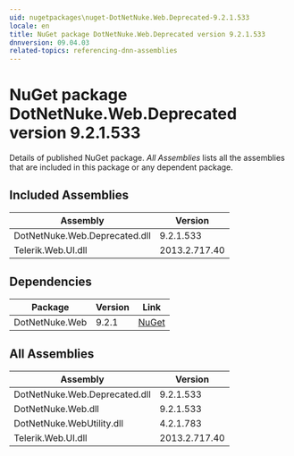 ```yaml
---
uid: nugetpackages\nuget-DotNetNuke.Web.Deprecated-9.2.1.533
locale: en
title: NuGet package DotNetNuke.Web.Deprecated version 9.2.1.533
dnnversion: 09.04.03
related-topics: referencing-dnn-assemblies
---
```


# NuGet package DotNetNuke.Web.Deprecated version 9.2.1.533
Details of published NuGet package.
*All Assemblies* lists all the assemblies that are included in this package or any dependent package.

## Included Assemblies

|Assembly|Version|
|---|---|
|DotNetNuke.Web.Deprecated.dll|9.2.1.533|
|Telerik.Web.UI.dll|2013.2.717.40|

## Dependencies

|Package|Version|Link|
|---|---|---|
|DotNetNuke.Web|9.2.1|[NuGet](https://www.nuget.org/packages/DotNetNuke.Web/9.2.1)|

## All Assemblies

|Assembly|Version|
|---|---|
|DotNetNuke.Web.Deprecated.dll|9.2.1.533|
|DotNetNuke.Web.dll|9.2.1.533|
|DotNetNuke.WebUtility.dll|4.2.1.783|
|Telerik.Web.UI.dll|2013.2.717.40|


